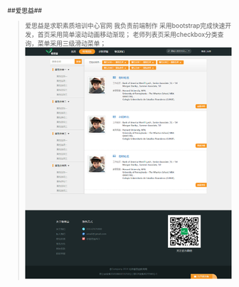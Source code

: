 ##爱思益##
> 爱思益是求职素质培训中心官网
> 我负责前端制作
> 采用bootstrap完成快速开发，首页采用简单滚动动画移动渐现；
> 老师列表页采用checkbox分类查询，菜单采用三级滑动菜单；
![Alt text](./page/img/page1.png)